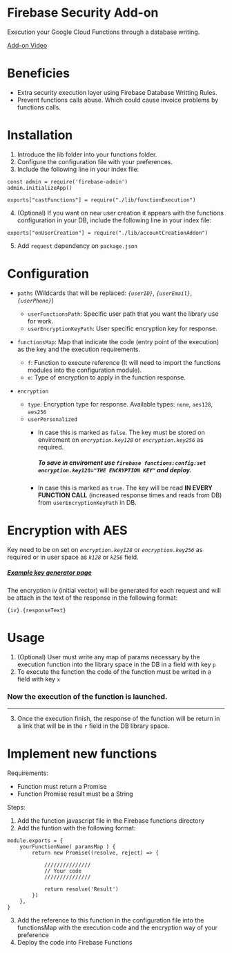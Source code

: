 # Firebase Security Add-on
Execution your Google Cloud Functions through a database writing.

[Add-on Video](https://youtu.be/QUoi1udKFrw)

# Beneficies
- Extra security execution layer using Firebase Database Writting Rules.
- Prevent functions calls abuse. Which could cause invoice problems by functions calls.

# Installation

1. Introduce the lib folder into your functions folder.
2. Configure the configuration file with your preferences.
3. Include the following line in your index file:
```
const admin = require('firebase-admin')
admin.initializeApp()

exports["castFunctions"] = require("./lib/functionExecution")
```
4. (Optional) If you want on new user creation it appears with the functions configuration in your DB, include the following line in your index file:
```
exports["onUserCreation"] = require("./lib/accountCreationAddon")
```
5. Add `request` dependency on `package.json`


# Configuration
- `paths` (Wildcards that will be replaced: _`{userID}`_, _`{userEmail}`_, _`{userPhone}`_)
    - `userFunctionsPath`: Specific user path that you want the library use for work.
    - `userEncryptionKeyPath`: User specific encryption key for response.

- `functionsMap`: Map that indicate the code (entry point of the execution) as the key and the execution requirements.
    - `f`: Function to execute reference (It will need to import the functions modules into the configuration module).
    - `e`: Type of encryption to apply in the function response.

- `encryption`
    - `type`: Encryption type for response. Available types: `none`, `aes128`, `aes256`
    - `userPersonalized`
        - In case this is marked as `false`. The key must be stored on enviroment on _`encryption.key128`_ or _`encryption.key256`_ as required.
            ##### To save in enviroment use `firebase functions:config:set encryption.key128="THE ENCRYPTION KEY"` and deploy.

        - In case this is marked as `true`. The key will be read **IN EVERY FUNCTION CALL** (increased response times and reads from DB) from `userEncryptionKeyPath` in DB.

# Encryption with AES
Key need to be on set on _`encryption.key128`_ or _`encryption.key256`_ as required or in user space as _`k128`_ or _`k256`_ field.

##### [Example key generator page](https://www.allkeysgenerator.com/Random/Security-Encryption-Key-Generator.aspx)

The encryption iv (initial vector) will be generated for each request and will be attach in the text of the response in the following format: 

```
{iv}.{responseText}
```

# Usage
1. (Optional) User must write any map of params necessary by the execution function into the library space in the DB in a field with key `p`
2. To execute the function the code of the function must be writed in a field with key `x`

### Now the execution of the function is launched.
---

3. Once the execution finish, the response of the function will be return in a link that will be in the `r` field in the DB library space.

# Implement new functions
Requirements:
- Function must return a Promise
- Function Promise result must be a String

Steps:
1. Add the function javascript file in the Firebase functions directory
2. Add the funtion with the following format:
```
module.exports = {
	yourFunctionName( paramsMap ) {
		return new Promise((resolve, reject) => {

            ///////////////
            // Your code
            ///////////////

			return resolve('Result')
		})
	},
}
```
3. Add the reference to this function in the configuration file into the functionsMap with the execution code and the encryption way of your preference
4. Deploy the code into Firebase Functions
